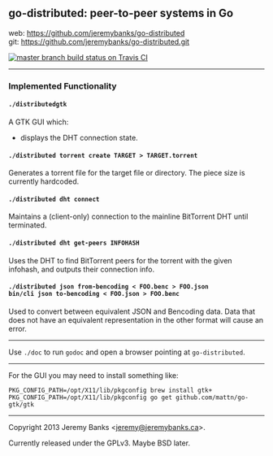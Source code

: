 ## go-distributed: peer-to-peer systems in Go

web: https://github.com/jeremybanks/go-distributed  
git: https://github.com/jeremybanks/go-distributed.git

<a href="https://travis-ci.org/jeremybanks/go-distributed/branches">
<img src="https://travis-ci.org/jeremybanks/go-distributed.png?branch=master"
     alt="master branch build status on Travis CI" />
</a>

---

### Implemented Functionality

#### `./distributedgtk`

A GTK GUI which:

- displays the DHT connection state.

#### `./distributed torrent create TARGET > TARGET.torrent`

Generates a torrent file for the target file or directory. The piece size is currently hardcoded.

#### `./distributed dht connect`

Maintains a (client-only) connection to the mainline BitTorrent DHT until terminated.

#### `./distributed dht get-peers INFOHASH`

Uses the DHT to find BitTorrent peers for the torrent with the given infohash, and outputs their connection info.

#### `./distributed json from-bencoding < FOO.benc > FOO.json`  <br />  `bin/cli json to-bencoding < FOO.json > FOO.benc`

Used to convert between equivalent JSON and Bencoding data. Data that does not have an equivalent representation in the other format will cause an error.

---

Use `./doc` to run `godoc` and open a browser pointing at `go-distributed`.

---

For the GUI you may need to install something like:

    PKG_CONFIG_PATH=/opt/X11/lib/pkgconfig brew install gtk+
    PKG_CONFIG_PATH=/opt/X11/lib/pkgconfig go get github.com/mattn/go-gtk/gtk

---

Copyright 2013 Jeremy Banks <<jeremy@jeremybanks.ca>>.

Currently released under the GPLv3. Maybe BSD later.
